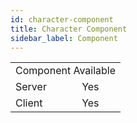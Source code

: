 ```yaml
---
id: character-component
title: Character Component
sidebar_label: Component
---
```


<div style={{ width: 'fit-content', margin: 'auto', textAlign: 'center' }}>
<table>
<tr><td colspan="2">Component Available</td></tr>
<tr><td>Server</td><td>Yes</td></tr>
<tr><td>Client</td><td>Yes</td></tr>
</table>
</div>